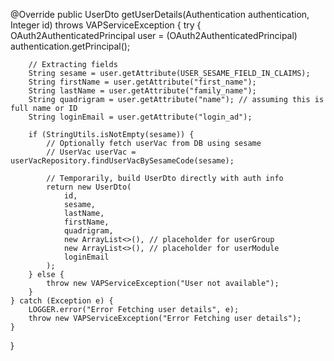 @Override
public UserDto getUserDetails(Authentication authentication, Integer id) throws VAPServiceException {
    try {
        OAuth2AuthenticatedPrincipal user = (OAuth2AuthenticatedPrincipal) authentication.getPrincipal();

        // Extracting fields
        String sesame = user.getAttribute(USER_SESAME_FIELD_IN_CLAIMS);
        String firstName = user.getAttribute("first_name");
        String lastName = user.getAttribute("family_name");
        String quadrigram = user.getAttribute("name"); // assuming this is full name or ID
        String loginEmail = user.getAttribute("login_ad");

        if (StringUtils.isNotEmpty(sesame)) {
            // Optionally fetch userVac from DB using sesame
            // UserVac userVac = userVacRepository.findUserVacBySesameCode(sesame);

            // Temporarily, build UserDto directly with auth info
            return new UserDto(
                id,
                sesame,
                lastName,
                firstName,
                quadrigram,
                new ArrayList<>(), // placeholder for userGroup
                new ArrayList<>(), // placeholder for userModule
                loginEmail
            );
        } else {
            throw new VAPServiceException("User not available");
        }
    } catch (Exception e) {
        LOGGER.error("Error Fetching user details", e);
        throw new VAPServiceException("Error Fetching user details");
    }
}